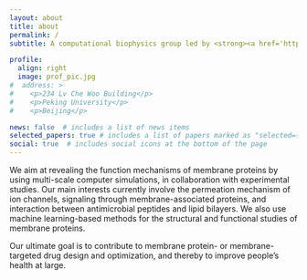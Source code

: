 ```yaml
---
layout: about
title: about
permalink: /
subtitle: A computational biophysics group led by <strong><a href='https://orcid.org/0000-0001-9730-3216'>Dr. Chen SONG</a></strong>. You can also find us <em><a href='http://cqb.pku.edu.cn/songgroup/'>here</a></em>.

profile:
  align: right
  image: prof_pic.jpg
#  address: >
#    <p>234 Lv Che Woo Building</p>
#    <p>Peking University</p>
#    <p>Beijing</p>

news: false  # includes a list of news items
selected_papers: true # includes a list of papers marked as "selected={true}"
social: true  # includes social icons at the bottom of the page
---
```


We aim at revealing the function mechanisms of membrane proteins by using multi-scale computer simulations, in collaboration with experimental studies. Our main interests currently involve the permeation mechanism of ion channels, signaling through membrane-associated proteins, and interaction between antimicrobial peptides and lipid bilayers. We also use machine learning-based methods for the structural and functional studies of membrane proteins.

Our ultimate goal is to contribute to membrane protein- or membrane-targeted drug design and optimization, and thereby to improve people’s health at large.
